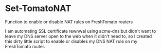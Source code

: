 # Set-TomatoNAT
Function to enable or disable NAT rules on FreshTomato routers

I am automating SSL certificate rewnwal using acme-dns but didn't want to leave my DNS server open to the web when it didn't need to, so I created this dirty little script to enable or disables my DNS NAT rule on my FreshTomato router.
